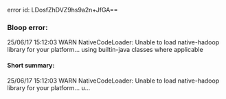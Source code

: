 error id: LDosfZhDVZ9hs9a2n+JfGA==
### Bloop error:

25/06/17 15:12:03 WARN NativeCodeLoader: Unable to load native-hadoop library for your platform... using builtin-java classes where applicable
#### Short summary: 

25/06/17 15:12:03 WARN NativeCodeLoader: Unable to load native-hadoop library for your platform... u...